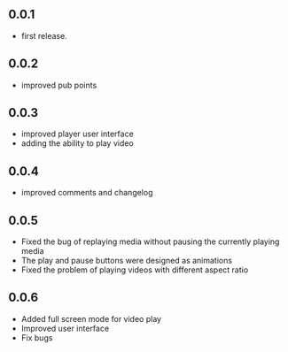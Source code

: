 ## 0.0.1

- first release.

## 0.0.2

- improved pub points

## 0.0.3

- improved player user interface
- adding the ability to play video

## 0.0.4

- improved comments and changelog

## 0.0.5

- Fixed the bug of replaying media without pausing the currently playing media
- The play and pause buttons were designed as animations
- Fixed the problem of playing videos with different aspect ratio

## 0.0.6

- Added full screen mode for video play
- Improved user interface
- Fix bugs